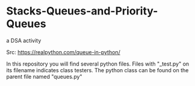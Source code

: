 # Stacks-Queues-and-Priority-Queues
a DSA activity

Src: https://realpython.com/queue-in-python/

In this repository you will find several python files. Files with "_test.py" on its filename indicates class testers. The python class can be found on the parent file named "queues.py"
